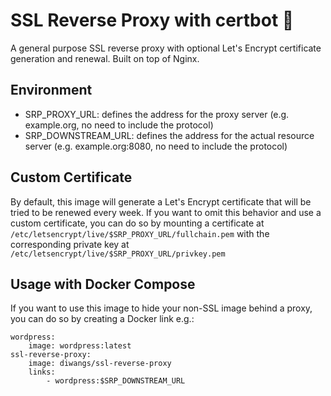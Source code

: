 # SSL Reverse Proxy with certbot 🐋
A general purpose SSL reverse proxy with optional Let's Encrypt certificate generation and renewal. Built on top of Nginx.

## Environment
* SRP_PROXY_URL: defines the address for the proxy server (e.g. example.org, no need to include the protocol)
* SRP_DOWNSTREAM_URL: defines the address for the actual resource server (e.g. example.org:8080, no need to include the protocol)

## Custom Certificate
By default, this image will generate a Let's Encrypt certificate that will be tried to be renewed every week. If you want to omit this behavior and use a custom certificate, you can do so by mounting a certificate at `/etc/letsencrypt/live/$SRP_PROXY_URL/fullchain.pem` with the corresponding private key at `/etc/letsencrypt/live/$SRP_PROXY_URL/privkey.pem` 

## Usage with Docker Compose
If you want to use this image to hide your non-SSL image behind a proxy, you can do so by creating a Docker link e.g.:
```
wordpress:
    image: wordpress:latest
ssl-reverse-proxy:
    image: diwangs/ssl-reverse-proxy
    links:
        - wordpress:$SRP_DOWNSTREAM_URL
```